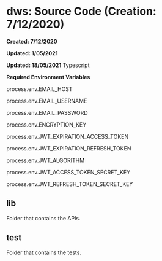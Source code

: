 # dws: Source Code (Creation: 7/12/2020)
**Created: 7/12/2020**

**Updated: 1/05/2021**

**Updated: 18/05/2021**
Typescript

**Required Environment Variables**

process.env.EMAIL_HOST

process.env.EMAIL_USERNAME

process.env.EMAIL_PASSWORD

process.env.ENCRYPTION_KEY

process.env.JWT_EXPIRATION_ACCESS_TOKEN

process.env.JWT_EXPIRATION_REFRESH_TOKEN

process.env.JWT_ALGORITHM

process.env.JWT_ACCESS_TOKEN_SECRET_KEY

process.env.JWT_REFRESH_TOKEN_SECRET_KEY

## lib

Folder that contains the APIs.

## test

Folder that contains the tests.

